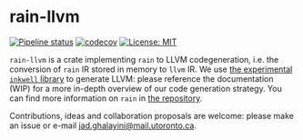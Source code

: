 # rain-llvm
[![Pipeline status](https://gitlab.com/rain-lang/rain-llvm/badges/master/pipeline.svg)](https://gitlab.com/rain-lang/rain-llvm)
[![codecov](https://codecov.io/gl/rain-lang/rain-llvm/branch/master/graph/badge.svg)](https://codecov.io/gl/rain-lang/rain-llvm)
[![License: MIT](https://img.shields.io/badge/License-MIT-blue.svg)](https://opensource.org/licenses/MIT)

`rain-llvm` is a crate implementing `rain` to LLVM codegeneration, i.e. the conversion of `rain` IR stored in memory to `llvm` IR. 
We use [the experimental `inkwell` library](https://github.com/TheDan64/inkwell) to generate LLVM: 
please reference the documentation (WIP) for a more in-depth overview of our code generation strategy.
You can find more information on `rain` in [the repository](https://gitlab.com/tekne/rain).

Contributions, ideas and collaboration proposals are welcome: please make an issue or e-mail jad.ghalayini@mail.utoronto.ca.
